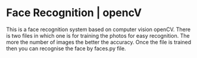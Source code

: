# Face Recognition | opencV
This is a face recognition system based on computer vision openCV. There is two files in which one is for training the photos for easy recognition. The more the number of images the better the accuracy. Once the file is trained then you can recognise the face by faces.py file.
 
